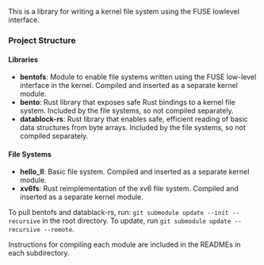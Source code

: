 This is a library for writing a kernel file system using the FUSE lowlevel interface.

### Project Structure

#### Libraries
* **bentofs**: Module to enable file systems written using the FUSE low-level interface in the kernel. Compiled and inserted as a separate kernel module.
* **bento**: Rust library that exposes safe Rust bindings to a kernel file system. Included by the file systems, so not compiled separately.
* **datablock-rs**: Rust library that enables safe, efficient reading of basic data structures from byte arrays. Included by the file systems, so not compiled separately.

#### File Systems
* **hello_ll**: Basic file system. Compiled and inserted as a separate kernel module.
* **xv6fs**: Rust reimplementation of the xv6 file system. Compiled and inserted as a separate kernel module.

To pull bentofs and datablack-rs, run: `git submodule update --init --recursive` in the root directory. 
To update, run `git submodule update --recursive --remote`.

Instructions for compiling each module are included in the READMEs in each subdirectory.

